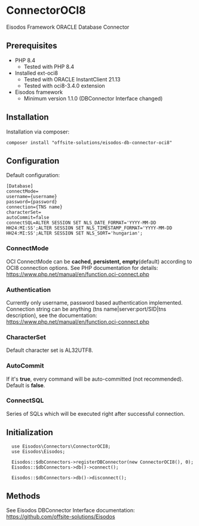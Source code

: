 # ConnectorOCI8

Eisodos Framework ORACLE Database Connector

## Prerequisites
- PHP 8.4
  - Tested with PHP 8.4
- Installed ext-oci8
  - Tested with ORACLE InstantClient 21.13
  - Tested with oci8-3.4.0 extension
- Eisodos framework
  - Minimum version 1.1.0 (DBConnector Interface changed)

## Installation
Installation via composer:
```
composer install "offsite-solutions/eisodos-db-connector-oci8"
```

## Configuration
Default configuration:
```
[Database]
connectMode=
username={username}
password={password}
connection={TNS name}
characterSet=
autoCommit=false
connectSQL=ALTER SESSION SET NLS_DATE_FORMAT='YYYY-MM-DD HH24:MI:SS';ALTER SESSION SET NLS_TIMESTAMP_FORMAT='YYYY-MM-DD HH24:MI:SS';ALTER SESSION SET NLS_SORT='hungarian';
```

### ConnectMode
OCI ConnectMode can be **cached, persistent, empty**(default) according to OCI8 connection options.
See PHP documentation for details: https://www.php.net/manual/en/function.oci-connect.php

### Authentication
Currently only username, password based authentication implemented. 
Connection string can be anything (tns name|server:port/SID|tns description), see the documentation: https://www.php.net/manual/en/function.oci-connect.php

### CharacterSet
Default character set is AL32UTF8.

### AutoCommit
If it's **true**, every command will be auto-committed (not recommended). Default is **false**.

### ConnectSQL
Series of SQLs which will be executed right after successful connection.

## Initialization
```
  use Eisodos\Connectors\ConnectorOCI8;
  use Eisodos\Eisodos;
  
  Eisodos::$dbConnectors->registerDBConnector(new ConnectorOCI8(), 0);
  Eisodos::$dbConnectors->db()->connect();
  
  Eisodos::$dbConnectors->db()->disconnect();
```

## Methods
See Eisodos DBConnector Interface documentation: https://github.com/offsite-solutions/Eisodos